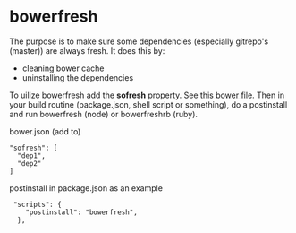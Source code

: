 bowerfresh
==========

The purpose is to make sure some dependencies (especially gitrepo's (master)) are always fresh. 
It does this by:

- cleaning bower cache
- uninstalling the dependencies

To uilize bowerfresh add the **sofresh** property. See [this bower file](./bower.json). 
Then in your build routine (package.json, shell script or something), do a postinstall and run bowerfresh (node) or bowerfreshrb (ruby).

bower.json (add to)
```
"sofresh": [
  "dep1",
  "dep2"
]
```
postinstall in package.json as an example
```
 "scripts": {
    "postinstall": "bowerfresh",
  },
```
